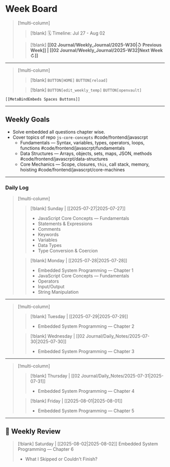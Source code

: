 # Week Board

> [!multi-column]
> 
>> [!blank]
>> 🗓️ Timeline: Jul 27 - Aug 02
>
>> [!blank]
>> **[[02 Journal/Weekly_Journal/2025-W30|↺ Previous Week]] | [[02 Journal/Weekly_Journal/2025-W32|Next Week ↻]]**

---

> [!multi-column]
> 
>> [!blank]
>> `BUTTON[HOME]`
>> `BUTTON[reload]`
>
>> [!blank]
>>  `BUTTON[edit_weekly_temp]` 
>> `BUTTON[openvault]`

 ```meta-bind-embed
 [[MetaBindEmbeds Spaces Buttons]]
 ```

---

## Weekly Goals

- Solve embedded all questions chapter wise.
- Cover topics of repo `js-core-concepts` #code/frontend/javascrpt 
	- Fundamentals — Syntax, variables, types, operators, loops, functions #code/frontend/javascrpt/fundamentals 
	- Data Structures — Arrays, objects, sets, maps, JSON, methods #code/frontend/javascrpt/data-structures
	- Core Mechanics — Scope, closures, `this`, call stack, memory, hoisting #code/frontend/javascrpt/core-machines   

---

### Daily Log 

> [!multi-column]
> 
>> [!blank]
>> Sunday | [[2025-07-27|2025-07-27]]
>> - JavaScript Core Concepts — Fundamentals
>> 	- Statements & Expressions
>> 	- Comments
>> 	- Keywords
>> 	- Variables
>> 	-  Data Types
>> 	-  Type Conversion & Coercion
>
>> [!blank]
>> Monday | [[2025-07-28|2025-07-28]]
>> - Embedded System Programming —  Chapter 1
>> - JavaScript Core Concepts — Fundamentals
>> 	- Operators
>> 	- Input/Output
>> 	- String Manipulation

---

> [!multi-column]
> 
>> [!blank]
>> Tuesday | [[2025-07-29|2025-07-29]] 
>> - Embedded System Programming —  Chapter 2
>
>> [!blank]
>> Wednesday | [[02 Journal/Daily_Notes/2025-07-30|2025-07-30]]
>> - Embedded System Programming —  Chapter 3

---

> [!multi-column]
> 
>> [!blank]
>> Thursday | [[02 Journal/Daily_Notes/2025-07-31|2025-07-31]]
>> - Embedded System Programming —  Chapter 4
>
>> [!blank]
>> Friday | [[2025-08-01|2025-08-01]]
>> - Embedded System Programming —  Chapter 5

---

## 🔄 Weekly Review 

> [!blank]
> Saturday | [[2025-08-02|2025-08-02]]
> Embedded System Programming —  Chapter 6
> - What I Skipped or Couldn't Finish?